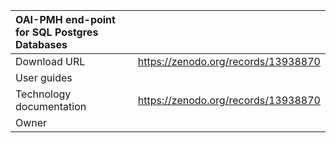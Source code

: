 
| OAI-PMH end-point for SQL Postgres Databases |                                                                                                                                                          |
| :------------------------ | :------------------------------------------------------------------------------------------------------------------------------------------------------- |
| Download  URL             | <https://zenodo.org/records/13938870>                                                                                              |
| User guides               |                                                                                                                                                           |
| Technology documentation  | <https://zenodo.org/records/13938870>                                                                                                                                                         |
| Owner                     |                                                                                                                                                     |





